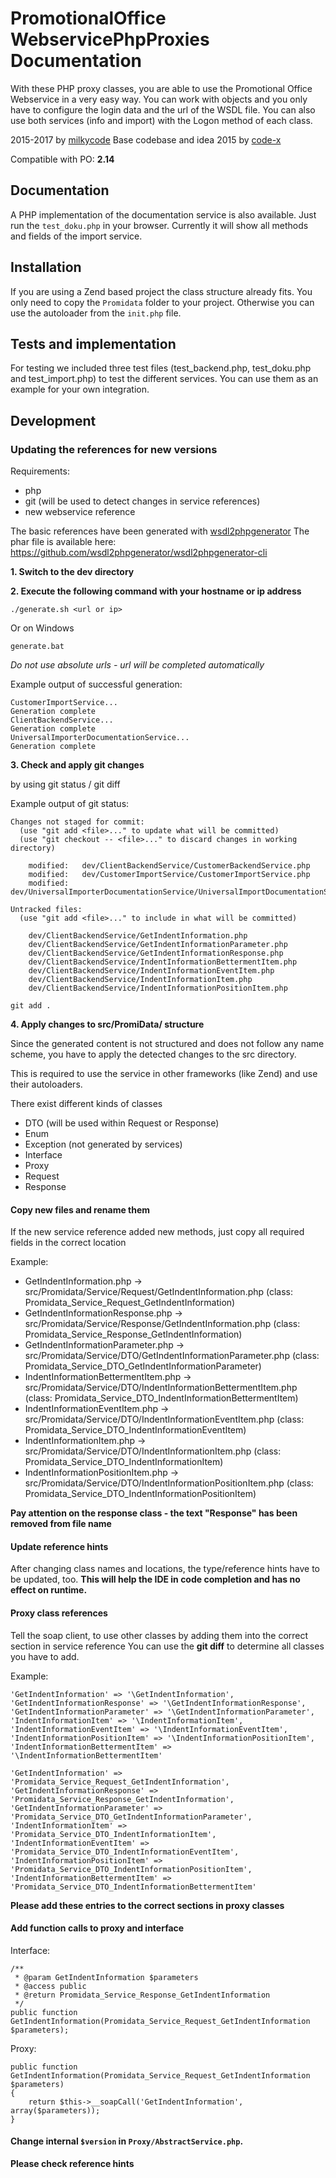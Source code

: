 # PromotionalOffice WebservicePhpProxies Documentation

With these PHP proxy classes, you are able to use the Promotional Office Webservice in a very easy way. You can work with objects and you only have to configure the login data and the url of the WSDL file.
You can also use both services (info and import) with the Logon method of each class.

2015-2017 by [milkycode](http://www.milkycode.com)
Base codebase and idea 2015 by [code-x](http://www.code-x.de)

Compatible with PO: **2.14**



## Documentation

A PHP implementation of the documentation service is also available. Just run the ```test_doku.php``` in your browser.
Currently it will show all methods and fields of the import service.

## Installation

If you are using a Zend based project the class structure already fits. You only need to copy the ```Promidata``` folder to your project. Otherwise you can use the autoloader from the ```init.php``` file.

## Tests and implementation

For testing we included three test files (test_backend.php, test_doku.php and test_import.php) to test the different services. You can use them as an example for your own integration.

## Development

### Updating the references for new versions

Requirements:

- php
- git (will be used to detect changes in service references)
- new webservice reference

The basic references have been generated with [wsdl2phpgenerator](https://github.com/wsdl2phpgenerator/wsdl2phpgenerator)
The phar file is available here: https://github.com/wsdl2phpgenerator/wsdl2phpgenerator-cli

**1. Switch to the dev directory**

**2. Execute the following command with your hostname or ip address**

```
./generate.sh <url or ip>
```

Or on Windows
```
generate.bat
```

*Do not use absolute urls - url will be completed automatically*

Example output of successful generation:

```
CustomerImportService...
Generation complete
ClientBackendService...
Generation complete
UniversalImporterDocumentationService...
Generation complete
```

**3. Check and apply git changes**

by using git status / git diff

Example output of git status:

```
Changes not staged for commit:
  (use "git add <file>..." to update what will be committed)
  (use "git checkout -- <file>..." to discard changes in working directory)

	modified:   dev/ClientBackendService/CustomerBackendService.php
	modified:   dev/CustomerImportService/CustomerImportService.php
	modified:   dev/UniversalImporterDocumentationService/UniversalImportDocumentationService.php

Untracked files:
  (use "git add <file>..." to include in what will be committed)

	dev/ClientBackendService/GetIndentInformation.php
	dev/ClientBackendService/GetIndentInformationParameter.php
	dev/ClientBackendService/GetIndentInformationResponse.php
	dev/ClientBackendService/IndentInformationBettermentItem.php
	dev/ClientBackendService/IndentInformationEventItem.php
	dev/ClientBackendService/IndentInformationItem.php
	dev/ClientBackendService/IndentInformationPositionItem.php
```

```
git add .
```

**4. Apply changes to src/PromiData/ structure**

Since the generated content is not structured and does not follow any name scheme, you have to apply the detected changes to the src directory.

This is required to use the service in other frameworks (like Zend) and use their autoloaders.

There exist different kinds of classes

- DTO (will be used within Request or Response)
- Enum
- Exception (not generated by services)
- Interface
- Proxy
- Request
- Response

#### Copy new files and rename them

If the new service reference added new methods, just copy all required fields in the correct location

Example:

- GetIndentInformation.php -> src/Promidata/Service/Request/GetIndentInformation.php (class: Promidata_Service_Request_GetIndentInformation)
- GetIndentInformationResponse.php -> src/Promidata/Service/Response/GetIndentInformation.php (class: Promidata_Service_Response_GetIndentInformation)
- GetIndentInformationParameter.php -> src/Promidata/Service/DTO/GetIndentInformationParameter.php (class: Promidata_Service_DTO_GetIndentInformationParameter)
- IndentInformationBettermentItem.php -> src/Promidata/Service/DTO/IndentInformationBettermentItem.php (class: Promidata_Service_DTO_IndentInformationBettermentItem)
- IndentInformationEventItem.php -> src/Promidata/Service/DTO/IndentInformationEventItem.php (class: Promidata_Service_DTO_IndentInformationEventItem)
- IndentInformationItem.php -> src/Promidata/Service/DTO/IndentInformationItem.php (class: Promidata_Service_DTO_IndentInformationItem)
- IndentInformationPositionItem.php -> src/Promidata/Service/DTO/IndentInformationPositionItem.php (class: Promidata_Service_DTO_IndentInformationPositionItem)

**Pay attention on the response class - the text "Response" has been removed from file name**

#### Update reference hints

After changing class names and locations, the type/reference hints have to be updated, too.
**This will help the IDE in code completion and has no effect on runtime.**

#### Proxy class references

Tell the soap client, to use other classes by adding them into the correct section in service reference
You can use the **git diff** to determine all classes you have to add.

Example:

```
'GetIndentInformation' => '\GetIndentInformation',
'GetIndentInformationResponse' => '\GetIndentInformationResponse',
'GetIndentInformationParameter' => '\GetIndentInformationParameter',
'IndentInformationItem' => '\IndentInformationItem',
'IndentInformationEventItem' => '\IndentInformationEventItem',
'IndentInformationPositionItem' => '\IndentInformationPositionItem',
'IndentInformationBettermentItem' => '\IndentInformationBettermentItem'
```

```
'GetIndentInformation' => 'Promidata_Service_Request_GetIndentInformation',
'GetIndentInformationResponse' => 'Promidata_Service_Response_GetIndentInformation',
'GetIndentInformationParameter' => 'Promidata_Service_DTO_GetIndentInformationParameter',
'IndentInformationItem' => 'Promidata_Service_DTO_IndentInformationItem',
'IndentInformationEventItem' => 'Promidata_Service_DTO_IndentInformationEventItem',
'IndentInformationPositionItem' => 'Promidata_Service_DTO_IndentInformationPositionItem',
'IndentInformationBettermentItem' => 'Promidata_Service_DTO_IndentInformationBettermentItem'
```

**Please add these entries to the correct sections in proxy classes**

#### Add function calls to proxy and interface

Interface:

```
/**
 * @param GetIndentInformation $parameters
 * @access public
 * @return Promidata_Service_Response_GetIndentInformation
 */
public function GetIndentInformation(Promidata_Service_Request_GetIndentInformation $parameters);
```

Proxy:

```
public function GetIndentInformation(Promidata_Service_Request_GetIndentInformation $parameters)
{
    return $this->__soapCall('GetIndentInformation', array($parameters));
}
```

#### Change internal ```$version``` in ```Proxy/AbstractService.php```.


**Please check reference hints**
